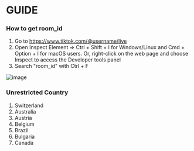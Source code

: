 # GUIDE

### How to get room_id
1) Go to https://www.tiktok.com/@username/live
2) Open Inspect Element => Ctrl + Shift + I for Windows/Linux and Cmd + Option + I for macOS users. Or, right-click on the web page and choose Inspect to access the Developer tools panel
3) Search "room_id" with Ctrl + F

![image](https://user-images.githubusercontent.com/31160531/202849647-922d75d6-570c-43fe-a4b3-fcb795d39f92.png)


### Unrestricted Country
1) Switzerland
2) Australia
3) Austria
4) Belgium
5) Brazil
6) Bulgaria
7) Canada
